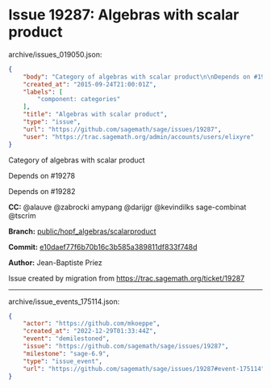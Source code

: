 # Issue 19287: Algebras with scalar product

archive/issues_019050.json:
```json
{
    "body": "Category of algebras with scalar product\n\nDepends on #19278\n\nDepends on #19282\n\n**CC:**  @alauve @zabrocki amypang @darijgr @kevindilks sage-combinat @tscrim\n\n**Branch:** [public/hopf_algebras/scalarproduct](https://github.com/sagemath/sagetrac-mirror/tree/public/hopf_algebras/scalarproduct)\n\n**Commit:** [e10daef77f6b70b16c3b585a389811df833f748d](https://github.com/sagemath/sagetrac-mirror/commit/e10daef77f6b70b16c3b585a389811df833f748d)\n\n**Author:** Jean-Baptiste Priez\n\nIssue created by migration from https://trac.sagemath.org/ticket/19287\n\n",
    "created_at": "2015-09-24T21:00:01Z",
    "labels": [
        "component: categories"
    ],
    "title": "Algebras with scalar product",
    "type": "issue",
    "url": "https://github.com/sagemath/sage/issues/19287",
    "user": "https://trac.sagemath.org/admin/accounts/users/elixyre"
}
```
Category of algebras with scalar product

Depends on #19278

Depends on #19282

**CC:**  @alauve @zabrocki amypang @darijgr @kevindilks sage-combinat @tscrim

**Branch:** [public/hopf_algebras/scalarproduct](https://github.com/sagemath/sagetrac-mirror/tree/public/hopf_algebras/scalarproduct)

**Commit:** [e10daef77f6b70b16c3b585a389811df833f748d](https://github.com/sagemath/sagetrac-mirror/commit/e10daef77f6b70b16c3b585a389811df833f748d)

**Author:** Jean-Baptiste Priez

Issue created by migration from https://trac.sagemath.org/ticket/19287





---

archive/issue_events_175114.json:
```json
{
    "actor": "https://github.com/mkoeppe",
    "created_at": "2022-12-29T01:33:44Z",
    "event": "demilestoned",
    "issue": "https://github.com/sagemath/sage/issues/19287",
    "milestone": "sage-6.9",
    "type": "issue_event",
    "url": "https://github.com/sagemath/sage/issues/19287#event-175114"
}
```
